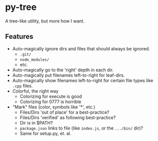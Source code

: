 # py-tree

A tree-like utility, but more how I want.

## Features

- Auto-magically ignore dirs and files that should always be ignored.
  - `.git/`
  - `node_modules/`
  - etc.
- Auto-magically go to the 'right' depth in each dir.
- Auto-magically put filenames left-to-right for leaf-dirs.
- Auto-magically show filenames left-to-right for certain file types
  like `.cpp` files.
- Colorful, the right way
  - Colorizing for execute is good
  - Colorizing for 0777 is horrible
- "Mark" files (color, symbols like '*', etc.)
  - Files/Dirs 'out of place' for a best-practice?
  - Files/Dirs 'verified' as following best-practice?
  - Dir is in $PATH?
  - `package.json` links to file (like `index.js`, or the `.../bin/` dir)?
  - Same for setup.py, et. al.


